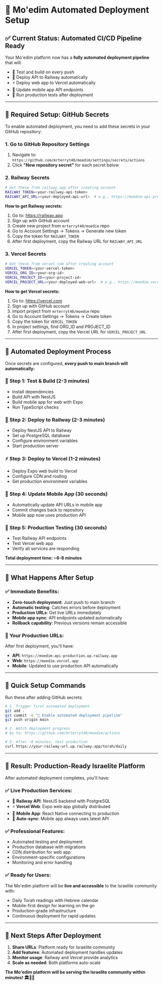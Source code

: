 # 🤖 Mo'edim Automated Deployment Setup

## ✅ Current Status: Automated CI/CD Pipeline Ready

Your Mo'edim platform now has a **fully automated deployment pipeline** that will:
- 🧪 Test and build on every push
- 🚂 Deploy API to Railway automatically
- ⚡ Deploy web app to Vercel automatically
- 📱 Update mobile app API endpoints
- 🧪 Run production tests after deployment

---

## 🔑 Required Setup: GitHub Secrets

To enable automated deployment, you need to add these secrets in your GitHub repository:

### 1. Go to GitHub Repository Settings
1. Navigate to: `https://github.com/mrterryt40/moedim/settings/secrets/actions`
2. Click **"New repository secret"** for each secret below

### 2. Railway Secrets
```bash
# Get these from railway.app after creating account
RAILWAY_TOKEN=<your-railway-api-token>
RAILWAY_API_URL=<your-deployed-api-url>  # e.g., https://moedim-api-production.up.railway.app
```

**How to get Railway secrets:**
1. Go to: https://railway.app
2. Sign up with GitHub account
3. Create new project from `mrterryt40/moedim` repo
4. Go to Account Settings → Tokens → Generate new token
5. Copy the token for `RAILWAY_TOKEN`
6. After first deployment, copy the Railway URL for `RAILWAY_API_URL`

### 3. Vercel Secrets
```bash
# Get these from vercel.com after creating account
VERCEL_TOKEN=<your-vercel-token>
VERCEL_ORG_ID=<your-org-id>
VERCEL_PROJECT_ID=<your-project-id>
VERCEL_PROJECT_URL=<your-deployed-web-url>  # e.g., https://moedim.vercel.app
```

**How to get Vercel secrets:**
1. Go to: https://vercel.com
2. Sign up with GitHub account
3. Import project from `mrterryt40/moedim` repo
4. Go to Account Settings → Tokens → Create token
5. Copy the token for `VERCEL_TOKEN`
6. In project settings, find ORG_ID and PROJECT_ID
7. After first deployment, copy the Vercel URL for `VERCEL_PROJECT_URL`

---

## 🚀 Automated Deployment Process

Once secrets are configured, **every push to main branch will automatically:**

### 🧪 **Step 1: Test & Build** (2-3 minutes)
- Install dependencies
- Build API with NestJS
- Build mobile app for web with Expo
- Run TypeScript checks

### 🚂 **Step 2: Deploy to Railway** (2-3 minutes)
- Deploy NestJS API to Railway
- Set up PostgreSQL database
- Configure environment variables
- Start production server

### ⚡ **Step 3: Deploy to Vercel** (1-2 minutes)
- Deploy Expo web build to Vercel
- Configure CDN and routing
- Set production environment variables

### 📱 **Step 4: Update Mobile App** (30 seconds)
- Automatically update API URLs in mobile app
- Commit changes back to repository
- Mobile app now uses production API

### 🧪 **Step 5: Production Testing** (30 seconds)
- Test Railway API endpoints
- Test Vercel web app
- Verify all services are responding

**Total deployment time: ~6-8 minutes**

---

## 🎯 What Happens After Setup

### ✅ **Immediate Benefits:**
- **Zero-touch deployment**: Just push to main branch
- **Automatic testing**: Catches errors before deployment
- **Production URLs**: Get live URLs immediately
- **Mobile app sync**: API endpoints updated automatically
- **Rollback capability**: Previous versions remain accessible

### 📍 **Your Production URLs:**
After first deployment, you'll have:
- **API**: `https://moedim-api-production.up.railway.app`
- **Web**: `https://moedim.vercel.app`
- **Mobile**: Updated to use production API automatically

---

## 🔧 Quick Setup Commands

Run these after adding GitHub secrets:

```bash
# 1. Trigger first automated deployment
git add .
git commit -m "🚀 Enable automated deployment pipeline"
git push origin main

# 2. Watch deployment progress
# Go to: https://github.com/mrterryt40/moedim/actions

# 3. After ~8 minutes, test production
curl https://your-railway-url.up.railway.app/torah/daily
```

---

## 🎉 Result: Production-Ready Israelite Platform

After automated deployment completes, you'll have:

### ✅ **Live Production Services:**
- 🚂 **Railway API**: NestJS backend with PostgreSQL
- ⚡ **Vercel Web**: Expo web app globally distributed
- 📱 **Mobile App**: React Native connecting to production
- 🔄 **Auto-sync**: Mobile app always uses latest API

### ✅ **Professional Features:**
- Automated testing and deployment
- Production database with migrations
- CDN distribution for web app
- Environment-specific configurations
- Monitoring and error handling

### ✅ **Ready for Users:**
The Mo'edim platform will be **live and accessible** to the Israelite community with:
- Daily Torah readings with Hebrew calendar
- Mobile-first design for learning on the go
- Production-grade infrastructure
- Continuous deployment for rapid updates

---

## 🎯 Next Steps After Deployment

1. **Share URLs**: Platform ready for Israelite community
2. **Add features**: Automated deployment handles updates
3. **Monitor usage**: Railway and Vercel provide analytics
4. **Scale as needed**: Both platforms auto-scale

**The Mo'edim platform will be serving the Israelite community within minutes! 🏛️📱✨**